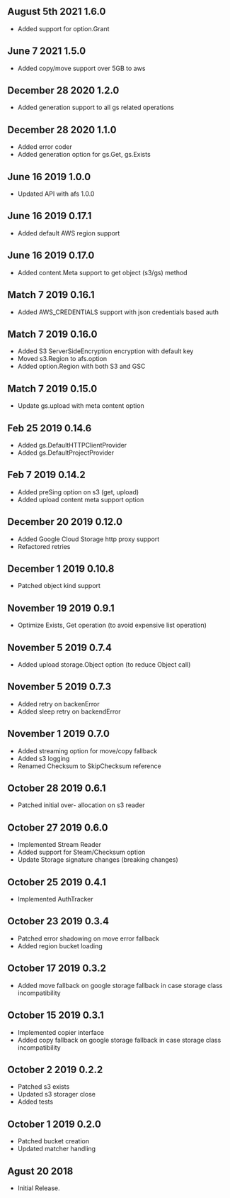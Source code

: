 ## August 5th 2021 1.6.0
* Added support for option.Grant

## June 7 2021 1.5.0
* Added copy/move support over 5GB to aws

## December 28 2020 1.2.0
 * Added generation support to all gs related operations
 
## December 28 2020 1.1.0
 * Added error coder
 * Added generation option for gs.Get, gs.Exists
 
##  June 16 2019 1.0.0
 * Updated API with afs 1.0.0
 
## June 16 2019 0.17.1
 * Added default AWS region support
 
## June 16 2019 0.17.0
 * Added content.Meta support to get object (s3/gs) method 
 
## Match 7 2019 0.16.1
 * Added AWS_CREDENTIALS support with json credentials based auth

## Match 7 2019 0.16.0
 * Added S3 ServerSideEncryption encryption with default key
 * Moved s3.Region to afs.option
 * Added option.Region with both S3 and GSC
 
## Match 7 2019 0.15.0
 * Update gs.upload with meta content option

## Feb 25 2019 0.14.6
  * Added gs.DefaultHTTPClientProvider
  * Added gs.DefaultProjectProvider
  
## Feb 7 2019 0.14.2
  * Added preSing option on s3 (get, upload)
  * Added upload content meta support option

## December 20 2019 0.12.0
  * Added Google Cloud Storage http proxy support
  * Refactored retries 
  
## December 1 2019 0.10.8
  * Patched object kind support  
   
## November 19 2019 0.9.1
  * Optimize Exists, Get operation (to avoid expensive list operation)
  
## November 5 2019 0.7.4
  * Added upload storage.Object option (to reduce Object call)
  
## November 5 2019 0.7.3
  * Added retry on backenError
  * Added sleep retry on backendError
  
## November 1 2019 0.7.0
 * Added streaming option for move/copy fallback
 * Added s3 logging
 * Renamed Checksum to SkipChecksum reference
 
## October 28 2019 0.6.1
  * Patched initial over- allocation on s3 reader
  
## October 27 2019 0.6.0
  * Implemented Stream Reader
  * Added support for Steam/Checksum option
  * Update Storage signature changes (breaking changes)

## October 25 2019 0.4.1
  * Implemented AuthTracker
  
## October 23 2019 0.3.4
  * Patched error shadowing on move error fallback
  * Added region bucket loading 

## October 17 2019 0.3.2
  * Added move fallback on google storage fallback in case storage class incompatibility
  
## October 15 2019 0.3.1
  * Implemented copier interface
  * Added copy fallback on google storage fallback in case storage class incompatibility  

## October 2 2019 0.2.2
  * Patched s3 exists
  * Updated s3 storager close
  * Added tests

## October 1 2019 0.2.0

  * Patched bucket creation
  * Updated matcher handling
  
  
  
## Agust 20 2018

  * Initial Release.


